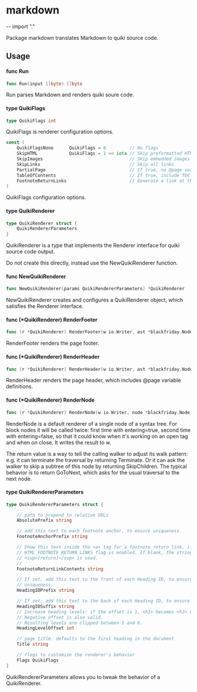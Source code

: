 # markdown
--
    import "."

Package markdown translates Markdown to quiki source code.

## Usage

#### func  Run

```go
func Run(input []byte) []byte
```
Run parses Markdown and renders quiki soure code.

#### type QuikiFlags

```go
type QuikiFlags int
```

QuikiFlags is renderer configuration options.

```go
const (
	QuikiFlagsNone      QuikiFlags = 0         // No flags
	SkipHTML            QuikiFlags = 1 << iota // Skip preformatted HTML blocks
	SkipImages                                 // Skip embedded images
	SkipLinks                                  // Skip all links
	PartialPage                                // If true, no @page vars at start
	TableOfContents                            // If true, include TOC
	FootnoteReturnLinks                        // Generate a link at the end of a footnote to return to the source
)
```
QuikiFlags configuration options.

#### type QuikiRenderer

```go
type QuikiRenderer struct {
	QuikiRendererParameters
}
```

QuikiRenderer is a type that implements the Renderer interface for quiki source
code output.

Do not create this directly, instead use the NewQuikiRenderer function.

#### func  NewQuikiRenderer

```go
func NewQuikiRenderer(params QuikiRendererParameters) *QuikiRenderer
```
NewQuikiRenderer creates and configures a QuikiRenderer object, which satisfies
the Renderer interface.

#### func (*QuikiRenderer) RenderFooter

```go
func (r *QuikiRenderer) RenderFooter(w io.Writer, ast *blackfriday.Node)
```
RenderFooter renders the page footer.

#### func (*QuikiRenderer) RenderHeader

```go
func (r *QuikiRenderer) RenderHeader(w io.Writer, ast *blackfriday.Node)
```
RenderHeader renders the page header, which includes @page variable definitions.

#### func (*QuikiRenderer) RenderNode

```go
func (r *QuikiRenderer) RenderNode(w io.Writer, node *blackfriday.Node, entering bool) blackfriday.WalkStatus
```
RenderNode is a default renderer of a single node of a syntax tree. For block
nodes it will be called twice: first time with entering=true, second time with
entering=false, so that it could know when it's working on an open tag and when
on close. It writes the result to w.

The return value is a way to tell the calling walker to adjust its walk pattern:
e.g. it can terminate the traversal by returning Terminate. Or it can ask the
walker to skip a subtree of this node by returning SkipChildren. The typical
behavior is to return GoToNext, which asks for the usual traversal to the next
node.

#### type QuikiRendererParameters

```go
type QuikiRendererParameters struct {

	// path to prepend to relative URLs
	AbsolutePrefix string

	// add this text to each footnote anchor, to ensure uniqueness.
	FootnoteAnchorPrefix string

	// Show this text inside the <a> tag for a footnote return link, if the
	// HTML_FOOTNOTE_RETURN_LINKS flag is enabled. If blank, the string
	// <sup>[return]</sup> is used.
	//
	FootnoteReturnLinkContents string

	// If set, add this text to the front of each Heading ID, to ensure
	// uniqueness.
	HeadingIDPrefix string

	// If set, add this text to the back of each Heading ID, to ensure uniqueness.
	HeadingIDSuffix string
	// Increase heading levels: if the offset is 1, <h1> becomes <h2> etc.
	// Negative offset is also valid.
	// Resulting levels are clipped between 1 and 6.
	HeadingLevelOffset int

	// page title. defaults to the first heading in the document
	Title string

	// flags to customize the renderer's behavior
	Flags QuikiFlags
}
```

QuikiRendererParameters allows you to tweak the behavior of a QuikiRenderer.
